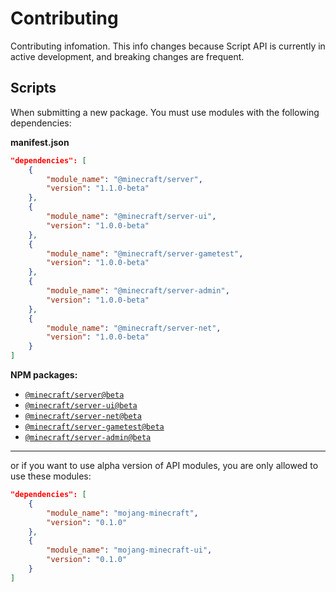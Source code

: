 # Contributing

Contributing infomation. This info changes because Script API is currently in active development, and breaking changes are frequent. 

## Scripts

When submitting a new package. You must use modules with the following dependencies:

**manifest.json**
```json
"dependencies": [
    {
        "module_name": "@minecraft/server",
        "version": "1.1.0-beta"
    },
    {
        "module_name": "@minecraft/server-ui",
        "version": "1.0.0-beta"
    },
    {
        "module_name": "@minecraft/server-gametest",
        "version": "1.0.0-beta"
    },
    {
        "module_name": "@minecraft/server-admin",
        "version": "1.0.0-beta"
    },
    {
        "module_name": "@minecraft/server-net",
        "version": "1.0.0-beta"
    }
]
```

**NPM packages:**

- [`@minecraft/server@beta`](https://www.npmjs.com/package/@minecraft/server/v/beta)
- [`@minecraft/server-ui@beta`](https://www.npmjs.com/package/@minecraft/server-ui/v/beta)
- [`@minecraft/server-net@beta`](https://www.npmjs.com/package/@minecraft/server-net/v/beta)
- [`@minecraft/server-gametest@beta`](https://www.npmjs.com/package/@minecraft/server-gametest/v/beta)
- [`@minecraft/server-admin@beta`](https://www.npmjs.com/package/@minecraft/server-admin/v/beta)

---

or if you want to use alpha version of API modules, you are only allowed to use these modules:

```json
"dependencies": [
    {
        "module_name": "mojang-minecraft",
        "version": "0.1.0"
    },
    {
        "module_name": "mojang-minecraft-ui",
        "version": "0.1.0"
    }
]
```